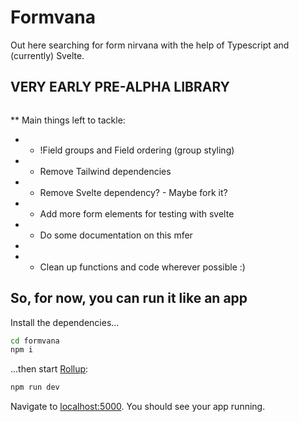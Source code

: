 # Formvana

Out here searching for form nirvana with the help of Typescript and (currently) Svelte.

## VERY EARLY PRE-ALPHA LIBRARY

```commands go here
```

** Main things left to tackle:
 *  - !Field groups and Field ordering (group styling)
 *  - Remove Tailwind dependencies
 *  - Remove Svelte dependency? - Maybe fork it?
 *  - Add more form elements for testing with svelte
 *  - Do some documentation on this mfer
 * 
 *  - Clean up functions and code wherever possible :) 

<!-- *Note that you will need to have [Node.js](https://nodejs.org) 15.7.0 installed, for now.* -->


## So, for now, you can run it like an app

Install the dependencies...

```bash
cd formvana
npm i
```

...then start [Rollup](https://rollupjs.org):

```bash
npm run dev
```

Navigate to [localhost:5000](http://localhost:5000). You should see your app running.
